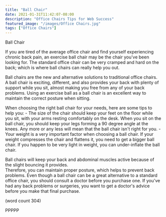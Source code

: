 ```yaml
---
title: "Ball Chair"
date: 2021-01-31T11:42:07-08:00
description: "Office Chairs Tips for Web Success"
featured_image: "/images/Office Chairs.jpg"
tags: ["Office Chairs"]
---
```


Ball Chair

If you are tired of the average office chair and
find yourself experiencing chronic back pain, an
exercise ball chair may be the chair you've been
looking for.  The standard office chair can be 
very cramped and hard on the back; which is where
ball chairs can really help you out.

Ball chairs are the new and alternative solutions
to traditional office chairs.  A ball chair is 
exciting, different, and also provides your back
with plenty of support while you sit, almost making
you free from any of your back problems.  Using an
exercise ball as a ball chair is an excellent way 
to maintain the correct posture when sitting.  

When choosing the right ball chair for your needs, 
here are some tips to help you:
	- The size of the chair should keep your
feet on the floor while you sit, with your arms 
resting comfortably on the desk.  When you sit on 
the ball chair, you should keep your legs forming
a 90 degree angle at the knees.  Any more or any 
less will mean that the ball chair isn't right for
you.
	- Your weight is a very important factor 
when choosing a ball chair.  If your weight compresses
the chair and flattens it, you need to get a bigger
ball chair.  If you happen to be very light in 
weight, you can under-inflate the ball chair.

Ball chairs will keep your back and abdominal muscles
active because of the slight bouncing it provides.  
Therefore, you can maintain proper posture, which 
helps to prevent back problems.  Even though a ball
chair can be a great alternative to a standard office
chair, you should consult a doctor before you purchase
one.  If you've had any back problems or surgeries, you 
want to get a doctor's advice before you make that
final purchase.

(word count 304)

PPPPP
